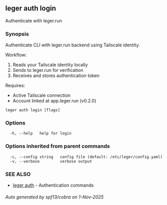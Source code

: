 ## leger auth login

Authenticate with leger.run

### Synopsis

Authenticate CLI with leger.run backend using Tailscale identity.

Workflow:
  1. Reads your Tailscale identity locally
  2. Sends to leger.run for verification
  3. Receives and stores authentication token

Requires:
  - Active Tailscale connection
  - Account linked at app.leger.run (v0.2.0)

```
leger auth login [flags]
```

### Options

```
  -h, --help   help for login
```

### Options inherited from parent commands

```
  -c, --config string   config file (default: /etc/leger/config.yaml)
  -v, --verbose         verbose output
```

### SEE ALSO

* [leger auth](leger_auth.md)	 - Authentication commands

###### Auto generated by spf13/cobra on 1-Nov-2025
